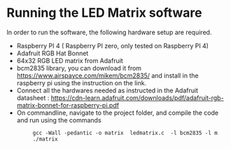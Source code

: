 # Running the LED Matrix software

In order to run the software, the following hardware setup are required.

* Raspberry PI 4 ( Raspberry PI zero, only tested on Raspberry PI 4)
* Adafruit RGB Hat Bonnet
* 64x32 RGB LED matrix from Adafruit
* bcm2835 library, you can download it from https://www.airspayce.com/mikem/bcm2835/ and install in the raspberry pi using the instruction on the link.
* Connect all the hardwares needed as instructed in the Adafruit datasheet : https://cdn-learn.adafruit.com/downloads/pdf/adafruit-rgb-matrix-bonnet-for-raspberry-pi.pdf
* On commandline, navigate to the project folder, and compile the code and run using the commands
  ``` 
       gcc -Wall -pedantic -o matrix  ledmatrix.c  -l bcm2835 -l m
       ./matrix
```

